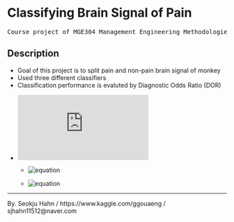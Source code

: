 # Classifying Brain Signal of Pain
<pre>
Course project of MGE304 Management Engineering Methodologies, UNIST
</pre>

## Description
* Goal of this project is to split pain and non-pain brain signal of monkey
* Used three different classifiers
* Classification performance is evaluted by Diagnostic Odds Ratio (DOR)
+ ![equation](https://latex.codecogs.com/gif.latex?%5Cmathbf%7BDOR%7D%3D%5Cfrac%7BLR&plus;%7D%7BLR-%7D)  

  + ![equation](https://latex.codecogs.com/gif.download?%5Cmathbf%7BLR+%7D%3D%5Cfrac%7BTP%7D%7BFP%7D)  

  + ![equation](https://latex.codecogs.com/png.download?%5Cmathbf%7BLR-%7D%3D%5Cfrac%7BTN%7D%7BFN%7D)  

<hr>
By. Seokju Hahn / https://www.kaggle.com/ggouaeng / sjhahn11512@naver.com
